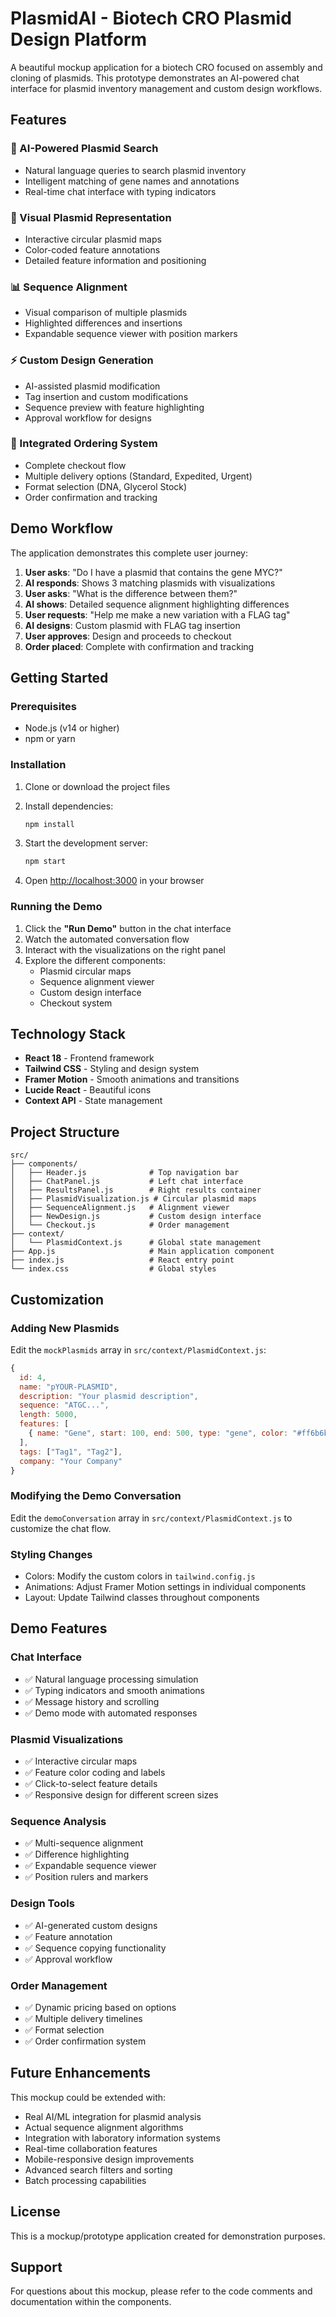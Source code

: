# PlasmidAI - Biotech CRO Plasmid Design Platform

A beautiful mockup application for a biotech CRO focused on assembly and cloning of plasmids. This prototype demonstrates an AI-powered chat interface for plasmid inventory management and custom design workflows.

## Features

### 🧬 AI-Powered Plasmid Search
- Natural language queries to search plasmid inventory
- Intelligent matching of gene names and annotations
- Real-time chat interface with typing indicators

### 🔬 Visual Plasmid Representation
- Interactive circular plasmid maps
- Color-coded feature annotations
- Detailed feature information and positioning

### 📊 Sequence Alignment
- Visual comparison of multiple plasmids
- Highlighted differences and insertions
- Expandable sequence viewer with position markers

### ⚡ Custom Design Generation
- AI-assisted plasmid modification
- Tag insertion and custom modifications
- Sequence preview with feature highlighting
- Approval workflow for designs

### 🛒 Integrated Ordering System
- Complete checkout flow
- Multiple delivery options (Standard, Expedited, Urgent)
- Format selection (DNA, Glycerol Stock)
- Order confirmation and tracking

## Demo Workflow

The application demonstrates this complete user journey:

1. **User asks**: "Do I have a plasmid that contains the gene MYC?"
2. **AI responds**: Shows 3 matching plasmids with visualizations
3. **User asks**: "What is the difference between them?"
4. **AI shows**: Detailed sequence alignment highlighting differences
5. **User requests**: "Help me make a new variation with a FLAG tag"
6. **AI designs**: Custom plasmid with FLAG tag insertion
7. **User approves**: Design and proceeds to checkout
8. **Order placed**: Complete with confirmation and tracking

## Getting Started

### Prerequisites
- Node.js (v14 or higher)
- npm or yarn

### Installation

1. Clone or download the project files
2. Install dependencies:
   ```bash
   npm install
   ```

3. Start the development server:
   ```bash
   npm start
   ```

4. Open [http://localhost:3000](http://localhost:3000) in your browser

### Running the Demo

1. Click the **"Run Demo"** button in the chat interface
2. Watch the automated conversation flow
3. Interact with the visualizations on the right panel
4. Explore the different components:
   - Plasmid circular maps
   - Sequence alignment viewer
   - Custom design interface
   - Checkout system

## Technology Stack

- **React 18** - Frontend framework
- **Tailwind CSS** - Styling and design system
- **Framer Motion** - Smooth animations and transitions
- **Lucide React** - Beautiful icons
- **Context API** - State management

## Project Structure

```
src/
├── components/
│   ├── Header.js              # Top navigation bar
│   ├── ChatPanel.js           # Left chat interface
│   ├── ResultsPanel.js        # Right results container
│   ├── PlasmidVisualization.js # Circular plasmid maps
│   ├── SequenceAlignment.js   # Alignment viewer
│   ├── NewDesign.js           # Custom design interface
│   └── Checkout.js            # Order management
├── context/
│   └── PlasmidContext.js      # Global state management
├── App.js                     # Main application component
├── index.js                   # React entry point
└── index.css                  # Global styles
```

## Customization

### Adding New Plasmids
Edit the `mockPlasmids` array in `src/context/PlasmidContext.js`:

```javascript
{
  id: 4,
  name: "pYOUR-PLASMID",
  description: "Your plasmid description",
  sequence: "ATGC...",
  length: 5000,
  features: [
    { name: "Gene", start: 100, end: 500, type: "gene", color: "#ff6b6b" }
  ],
  tags: ["Tag1", "Tag2"],
  company: "Your Company"
}
```

### Modifying the Demo Conversation
Edit the `demoConversation` array in `src/context/PlasmidContext.js` to customize the chat flow.

### Styling Changes
- Colors: Modify the custom colors in `tailwind.config.js`
- Animations: Adjust Framer Motion settings in individual components
- Layout: Update Tailwind classes throughout components

## Demo Features

### Chat Interface
- ✅ Natural language processing simulation
- ✅ Typing indicators and smooth animations
- ✅ Message history and scrolling
- ✅ Demo mode with automated responses

### Plasmid Visualizations
- ✅ Interactive circular maps
- ✅ Feature color coding and labels
- ✅ Click-to-select feature details
- ✅ Responsive design for different screen sizes

### Sequence Analysis
- ✅ Multi-sequence alignment
- ✅ Difference highlighting
- ✅ Expandable sequence viewer
- ✅ Position rulers and markers

### Design Tools
- ✅ AI-generated custom designs
- ✅ Feature annotation
- ✅ Sequence copying functionality
- ✅ Approval workflow

### Order Management
- ✅ Dynamic pricing based on options
- ✅ Multiple delivery timelines
- ✅ Format selection
- ✅ Order confirmation system

## Future Enhancements

This mockup could be extended with:
- Real AI/ML integration for plasmid analysis
- Actual sequence alignment algorithms
- Integration with laboratory information systems
- Real-time collaboration features
- Mobile-responsive design improvements
- Advanced search filters and sorting
- Batch processing capabilities

## License

This is a mockup/prototype application created for demonstration purposes.

## Support

For questions about this mockup, please refer to the code comments and documentation within the components. 